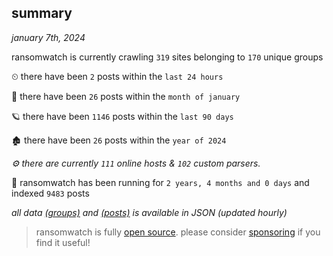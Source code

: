 
## summary
_january 7th, 2024_

ransomwatch is currently crawling `319` sites belonging to `170` unique groups

⏲ there have been `2` posts within the `last 24 hours`

🦈 there have been `26` posts within the `month of january`

🪐 there have been `1146` posts within the `last 90 days`

🏚 there have been `26` posts within the `year of 2024`

_⚙️ there are currently `111` online hosts & `102` custom parsers._

🦕 ransomwatch has been running for `2 years, 4 months and 0 days` and indexed `9483` posts

_all data  [(groups)](http://ransomwhat.telemetry.ltd/groups) and [(posts)](http://ransomwhat.telemetry.ltd/posts) is available in JSON (updated hourly)_

> ransomwatch is fully [open source](https://github.com/joshhighet/ransomwatch#ransomwatch--). please consider [sponsoring](https://github.com/sponsors/joshhighet) if you find it useful!
